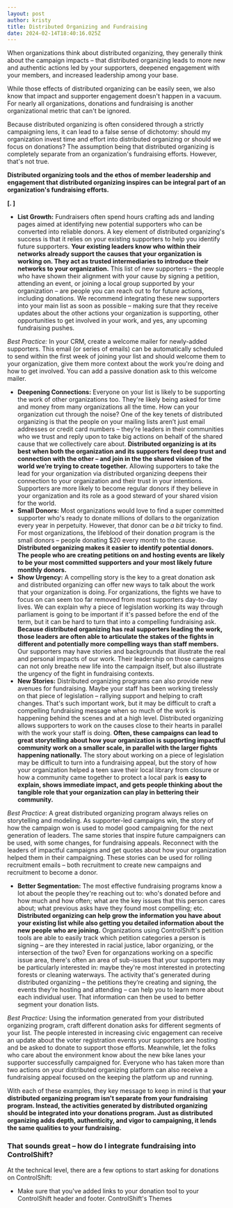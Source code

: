 ```yaml
---
layout: post
author: kristy
title: Distributed Organizing and Fundraising
date: 2024-02-14T18:40:16.025Z
---
```

When organizations think about distributed organizing, they generally think about the campaign impacts – that distributed organizing leads to more new and authentic actions led by your supporters, deepened engagement with your members, and increased leadership among your base.

While those effects of distributed organizing can be easily seen, we also know that impact and supporter engagement doesn't happen in a vacuum. For nearly all organizations, donations and fundraising is another organizational metric that can't be ignored. 

Because distributed organizing is often considered through a strictly campaigning lens, it can lead to a false sense of dichotomy: should my organization invest time and effort into distributed organizing or should we focus on donations? The assumption being that distributed organizing is completely separate from an organization's fundraising efforts. However, that's not true.

**Distributed organizing tools and the ethos of member leadership and engagement that distributed organizing inspires can be integral part of an organization's fundraising efforts.** 

**\[.   ]**

* **List Growth:**   Fundraisers often spend hours crafting ads and landing pages aimed at identifying new potential supporters who can be converted into reliable donors. A key element of distributed organizing's success is that it relies on your existing supporters to help you identify future supporters. **Your existing leaders know who within their networks already support the causes that your organization is working on. They act as trusted intermediaries to introduce their networks to your organization.** This list of new supporters – the people who have shown their alignment with your cause by signing a petition, attending an event, or joining a local group supported by your organization – are people you can reach out to for future actions, including donations. We recommend integrating these new supporters into your main list as soon as possible – making sure that they receive updates about the other actions your organization is supporting, other opportunities to get involved in your work, and yes, any upcoming fundraising pushes. 

*Best Practice:* In your CRM, create a welcome mailer for newly-added supporters. This email (or series of emails) can be automatically scheduled to send within the first week of joining your list and should welcome them to your organization, give them more context about the work you're doing and how to get involved. You can add a passive donation ask to this welcome mailer. 

* **Deepening Connections:** Everyone on your list is likely to be supporting the work of other organizations too. They're likely being asked for time and money from many organizations all the time. How can your organization cut through the noise? One of the key tenets of distributed organizing is that the people on your mailing lists aren’t just email addresses or credit card numbers – they’re leaders in their communities who we trust and reply upon to take big actions on behalf of the shared cause that we collectively care about. **Distributed organizing is at its best when both the organization and its supporters feel deep trust and connection with the other – and join in the the shared vision of the world we’re trying to create together.** Allowing supporters to take the lead for your organization via distributed organizing deepens their connection to your organization and their trust in your intentions. Supporters are more likely to become regular donors if they believe in your organization and its role as a good steward of your shared vision for the world. 
* **Small Donors:** Most organizations would love to find a super committed supporter who's ready to donate millions of dollars to the organization every year in perpetuity. However, that donor can be *a* *bit* tricky to find. For most organizations, the lifeblood of their donation program is the small donors – people donating $20 every month to the cause. **Distributed organizing makes it easier to identify potential donors. The people who are creating petitions on and hosting events are likely to be  your most committed supporters and your most likely future monthly donors.**
* **Show Urgency:** A compelling story is the key to a great donation ask and distributed organizing can offer new ways to talk about the work that your organization is doing. For organizations, the fights we have to focus on can seem too far removed from most supporters day-to-day lives. We can explain why a piece of legislation working its way through parliament is going to be important if it's passed before the end of the term, but it can be hard to turn that into a compelling fundraising ask. **Because distributed organizing has real supporters leading the work, those leaders are often able to articulate the stakes of the fights in different and potentially more compelling ways than staff members.** Our supporters may have stories and backgrounds that illustrate the real and personal impacts of our work. Their leadership on those campaigns can not only breathe new life into the campaign itself, but also illustrate the urgency of the fight in fundraising contexts. 
* **New Stories:** Distributed organizing programs can also provide new avenues for fundraising. Maybe your staff has been working tirelessly on that piece of legislation – rallying support and helping to craft changes. That's such important work, but it may be difficult to craft a compelling fundraising message when so much of the work is happening behind the scenes and at a high level. Distributed organizing allows supporters to work on the causes close to their hearts in parallel with the work your staff is doing. **Often, these campaigns can lead to great storytelling about how your organization is supporting impactful community work on a smaller scale, in parallel with the larger fights happening nationally.** The story about working on a piece of legislation may be difficult to turn into a fundraising appeal, but the story of how your organization helped a teen save their local library from closure or how a community came together to protect a local park is **easy to explain, shows immediate impact, and gets people thinking about the tangible role that your organization can play in bettering their community.**

*Best Practice*: A great distributed organizing program always relies on storytelling and modeling. As supporter-led campaigns win, the story of how the campaign won is used to model good campaigning for the next generation of leaders. The same stories that inspire future campaigners can be used, with some changes, for fundraising appeals. Reconnect with the leaders of impactful campaigns and get quotes about how your organization helped them in their campaigning. These stories can be used for rolling recruitment emails – both recruitment to create new campaigns and recruitment to become a donor. 

* **Better Segmentation:** The most effective fundraising programs know a lot about the people they're reaching out to: who's donated before and how much and how often; what are the key issues that this person cares about; what previous asks have they found most compelling; etc. **Distributed organizing can help grow the information you have about your existing list while also getting you detailed information about the new people who are joining.** Organizations using ControlShift's petition tools are able to easily track which petition categories a person is signing – are they interested in racial justice, labor organizing, or the intersection of the two? Even for organzations working on a specific issue area, there's often an area of sub-issues that your supporters may be particularly interested in: maybe they're most interested in protecting forests or cleaning waterways. The activity that's generated during distributed organizing – the petitions they’re creating and signing, the events they’re hosting and attending – can help you to learn more about each individual user. That information can then be used to better segment your donation lists.

*Best Practice:* Using the information generated from your distributed organizing program, craft different donation asks for different segments of your list. The people interested in increasing civic engagement can receive an update about the voter registration events your supporters are hosting and be asked to donate to support those efforts. Meanwhile, let the folks who care about the environment know about the new bike lanes your supporter successfully campaigned for. Everyone who has taken more than two actions on your distributed organizing platform can also receive a fundraising appeal focused on the keeping the platform up and running. 

With each of these examples, they key message to keep in mind is that **your distributed organizing program isn't separate from your fundraising program. Instead, the activities generated by distributed organizing should be integrated into your donations program. Just as distributed organizing adds depth, authenticity, and vigor to campaigning, it lends the same qualities to your fundraising.** 

### That sounds great – how do I integrate fundraising into ControlShift?

At the technical level, there are a few options to start asking for donations on ControlShift:

* Make sure that you've added links to your donation tool to your ControlShift header and footer. ControlShift's Themes